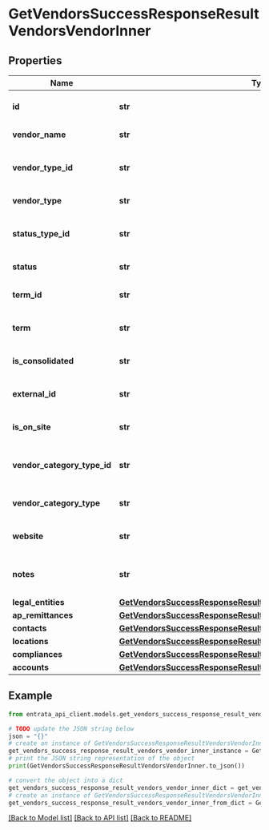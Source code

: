 # GetVendorsSuccessResponseResultVendorsVendorInner


## Properties

Name | Type | Description | Notes
------------ | ------------- | ------------- | -------------
**id** | **str** | Unique identifier for the vendor. | 
**vendor_name** | **str** | Name of the vendor. | 
**vendor_type_id** | **str** | Unique identifier for the vendor type. | 
**vendor_type** | **str** | Name of the vendor type. | 
**status_type_id** | **str** | Unique identifier for the status type. | 
**status** | **str** | Status of the vendor. | 
**term_id** | **str** | Unique identifier for the term. | 
**term** | **str** | Payment term for the vendor. | 
**is_consolidated** | **str** | Indicates if the vendor is consolidated. | 
**external_id** | **str** | External identifier for the vendor. | 
**is_on_site** | **str** | Indicates if the vendor is on site. | 
**vendor_category_type_id** | **str** | Unique identifier for the vendor category. | 
**vendor_category_type** | **str** | Name of the vendor category. | 
**website** | **str** | Website URL of the vendor. | 
**notes** | **str** | Notes associated with the vendor. | [optional] 
**legal_entities** | [**GetVendorsSuccessResponseResultVendorsVendorInnerLegalEntities**](GetVendorsSuccessResponseResultVendorsVendorInnerLegalEntities.md) |  | 
**ap_remittances** | [**GetVendorsSuccessResponseResultVendorsVendorInnerApRemittances**](GetVendorsSuccessResponseResultVendorsVendorInnerApRemittances.md) |  | 
**contacts** | [**GetVendorsSuccessResponseResultVendorsVendorInnerContacts**](GetVendorsSuccessResponseResultVendorsVendorInnerContacts.md) |  | 
**locations** | [**GetVendorsSuccessResponseResultVendorsVendorInnerLocations**](GetVendorsSuccessResponseResultVendorsVendorInnerLocations.md) |  | 
**compliances** | [**GetVendorsSuccessResponseResultVendorsVendorInnerCompliances**](GetVendorsSuccessResponseResultVendorsVendorInnerCompliances.md) |  | 
**accounts** | [**GetVendorsSuccessResponseResultVendorsVendorInnerAccounts**](GetVendorsSuccessResponseResultVendorsVendorInnerAccounts.md) |  | 

## Example

```python
from entrata_api_client.models.get_vendors_success_response_result_vendors_vendor_inner import GetVendorsSuccessResponseResultVendorsVendorInner

# TODO update the JSON string below
json = "{}"
# create an instance of GetVendorsSuccessResponseResultVendorsVendorInner from a JSON string
get_vendors_success_response_result_vendors_vendor_inner_instance = GetVendorsSuccessResponseResultVendorsVendorInner.from_json(json)
# print the JSON string representation of the object
print(GetVendorsSuccessResponseResultVendorsVendorInner.to_json())

# convert the object into a dict
get_vendors_success_response_result_vendors_vendor_inner_dict = get_vendors_success_response_result_vendors_vendor_inner_instance.to_dict()
# create an instance of GetVendorsSuccessResponseResultVendorsVendorInner from a dict
get_vendors_success_response_result_vendors_vendor_inner_from_dict = GetVendorsSuccessResponseResultVendorsVendorInner.from_dict(get_vendors_success_response_result_vendors_vendor_inner_dict)
```
[[Back to Model list]](../README.md#documentation-for-models) [[Back to API list]](../README.md#documentation-for-api-endpoints) [[Back to README]](../README.md)


